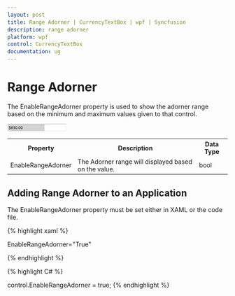 ```yaml
---
layout: post
title: Range Adorner | CurrencyTextBox | wpf | Syncfusion
description: range adorner
platform: wpf
control: CurrencyTextBox 
documentation: ug
---
```


# Range Adorner

The EnableRangeAdorner property is used to show the adorner range based on the minimum and maximum values given to that control.


![](Range-Adorner_images/Range-Adorner_img1.png)



<table>
<tr>
<th>
Property </th><th>
Description </th><th>
Data Type </th></tr>
<tr>
<td>
EnableRangeAdorner </td><td>
The Adorner range will displayed based on the value.</td><td>
bool </td></tr>
</table>

## Adding Range Adorner to an Application 

The EnableRangeAdorner property must be set either in XAML or the code file.




{% highlight xaml %}

  EnableRangeAdorner="True"

{% endhighlight %}

{% highlight C# %}


   control.EnableRangeAdorner = true;
{% endhighlight %}


